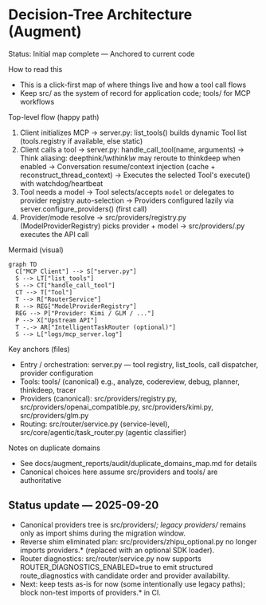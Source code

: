 # Decision-Tree Architecture (Augment)

Status: Initial map complete — Anchored to current code

How to read this
- This is a click-first map of where things live and how a tool call flows
- Keep src/ as the system of record for application code; tools/ for MCP workflows

Top-level flow (happy path)
1) Client initializes MCP
   -> server.py: list_tools() builds dynamic Tool list (tools.registry if available, else static)
2) Client calls a tool
   -> server.py: handle_call_tool(name, arguments)
   -> Think aliasing: deepthink/\w*think\w* may reroute to thinkdeep when enabled
   -> Conversation resume/context injection (cache + reconstruct_thread_context)
   -> Executes the selected Tool's execute() with watchdog/heartbeat
3) Tool needs a model
   -> Tool selects/accepts `model` or delegates to provider registry auto-selection
   -> Providers configured lazily via server.configure_providers() (first call)
4) Provider/mode resolve
   -> src/providers/registry.py (ModelProviderRegistry) picks provider + model
   -> src/providers/<provider>.py executes the API call

Mermaid (visual)
```mermaid
graph TD
  C["MCP Client"] --> S["server.py"]
  S --> LT["list_tools"]
  S --> CT["handle_call_tool"]
  CT --> T["Tool"]
  T --> R["RouterService"]
  R --> REG["ModelProviderRegistry"]
  REG --> P["Provider: Kimi / GLM / ..."]
  P --> X["Upstream API"]
  T -.-> AR["IntelligentTaskRouter (optional)"]
  S --> L["logs/mcp_server.log"]
```

Key anchors (files)
- Entry / orchestration: server.py — tool registry, list_tools, call dispatcher, provider configuration
- Tools: tools/ (canonical) e.g., analyze, codereview, debug, planner, thinkdeep, tracer
- Providers (canonical): src/providers/registry.py, src/providers/openai_compatible.py, src/providers/kimi.py, src/providers/glm.py
- Routing: src/router/service.py (service-level), src/core/agentic/task_router.py (agentic classifier)

Notes on duplicate domains
- See docs/augment_reports/audit/duplicate_domains_map.md for details
- Canonical choices here assume src/providers and tools/ are authoritative



## Status update — 2025-09-20
- Canonical providers tree is src/providers/*; legacy providers/* remains only as import shims during the migration window.
- Reverse shim eliminated plan: src/providers/zhipu_optional.py no longer imports providers.* (replaced with an optional SDK loader).
- Router diagnostics: src/router/service.py now supports ROUTER_DIAGNOSTICS_ENABLED=true to emit structured route_diagnostics with candidate order and provider availability.
- Next: keep tests as-is for now (some intentionally use legacy paths); block non-test imports of providers.* in CI.
